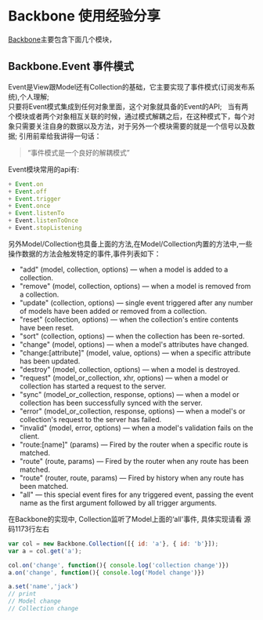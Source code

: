 # Backbone 使用经验分享
[Backbone](http://backbonejs.org)主要包含下面几个模块，
## Backbone.Event 事件模式
Event是View跟Model还有Collection的基础，它主要实现了事件模式(订阅发布系统),个人理解;  
只要将Event模式集成到任何对象里面，这个对象就具备的Event的API;   
当有两个模块或者两个对象相互关联的时候，通过模式解耦之后，在这种模式下，每个对象只需要关注自身的数据以及方法，对于另外一个模块需要的就是一个信号以及数据;
引用前辈给我讲得一句话：  
>“事件模式是一个良好的解耦模式”

Event模块常用的api有:
```js
+ Event.on
+ Event.off
+ Event.trigger
+ Event.once
+ Event.listenTo
+ Event.listenToOnce
+ Event.stopListening
```
另外Model/Collection也具备上面的方法,在Model/Collection内置的方法中,一些操作数据的方法会触发特定的事件,事件列表如下：

+ "add" (model, collection, options) — when a model is added to a collection.
+ "remove" (model, collection, options) — when a model is removed from a collection.
+ "update" (collection, options) — single event triggered after any number of models have been added or removed from a collection.
+ "reset" (collection, options) — when the collection's entire contents have been reset.
+ "sort" (collection, options) — when the collection has been re-sorted.
+ "change" (model, options) — when a model's attributes have changed.
+ "change:[attribute]" (model, value, options) — when a specific attribute has been updated.
+ "destroy" (model, collection, options) — when a model is destroyed.
+ "request" (model_or_collection, xhr, options) — when a model or collection has started a request to the server.
+ "sync" (model_or_collection, response, options) — when a model or collection has been successfully synced with the server.
+ "error" (model_or_collection, response, options) — when a model's or collection's request to the server has failed.
+ "invalid" (model, error, options) — when a model's validation fails on the client.
+ "route:[name]" (params) — Fired by the router when a specific route is matched.
+ "route" (route, params) — Fired by the router when any route has been matched.
+ "route" (router, route, params) — Fired by history when any route has been matched.
+ "all" — this special event fires for any triggered event, passing the event name as the first argument followed by all trigger arguments.

在Backbone的实现中, Collection监听了Model上面的‘all'事件, 具体实现请看 源码1173行左右
```js
var col = new Backbone.Collection([{ id: 'a'}, { id: 'b'}]);
var a = col.get('a');

col.on('change', function(){ console.log('collection change')})
a.on('change', function(){ console.log('Model change')})

a.set('name','jack')
// print 
// Model change
// Collection change
```
